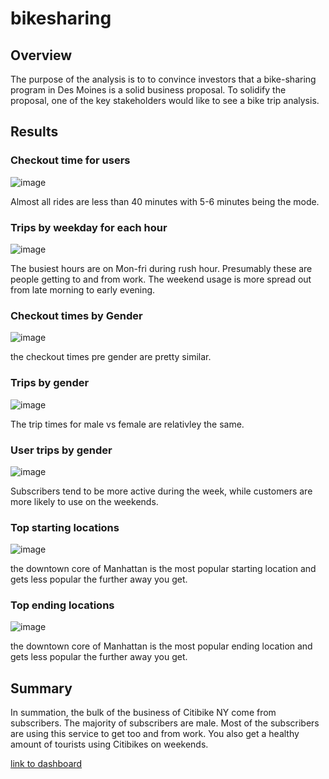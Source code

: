 # bikesharing

## Overview

The purpose of the analysis is to to convince investors that a bike-sharing program in Des Moines is a solid business proposal. To solidify the proposal, one of the key stakeholders would like to see a bike trip analysis.

## Results

### Checkout time for users

![image](https://user-images.githubusercontent.com/96349827/162476643-22168851-7936-4773-b5d6-d81fe14773b2.png)

Almost all rides are less than 40 minutes with 5-6 minutes being the mode.

### Trips by weekday for each hour

![image](https://user-images.githubusercontent.com/96349827/162477082-cf3de0d6-6d69-4fe0-8b66-24f31c713c5e.png)

The busiest hours are on Mon-fri during rush hour. Presumably these are people getting to and from work.  The weekend usage is more spread out from late morning to early evening. 

### Checkout times by Gender

![image](https://user-images.githubusercontent.com/96349827/162477536-fe3ed6da-4b8f-4900-876b-06e2dc522795.png)

the checkout times pre gender are pretty similar.

### Trips by gender	

![image](https://user-images.githubusercontent.com/96349827/162477872-ceab268b-571d-42c0-a4d4-1decb9b38560.png)

The trip times for male vs female are relativley the same.

### User trips by gender	

![image](https://user-images.githubusercontent.com/96349827/162478120-68173f16-8f18-4158-bfc6-4dbe285d8cab.png)

Subscribers tend to be more active during the week, while customers are more likely to use on the weekends.

### Top starting locations

![image](https://user-images.githubusercontent.com/96349827/162478348-06f709eb-54b3-4a32-af03-af0181c3a032.png)

the downtown core of Manhattan is the most popular starting location and gets less popular the further away you get.  

### Top ending locations

![image](https://user-images.githubusercontent.com/96349827/162478607-b585fc18-88f3-48d0-9f94-447170d11b32.png)

the downtown core of Manhattan is the most popular ending location and gets less popular the further away you get.

## Summary

In summation, the bulk of the business of Citibike NY come from subscribers. The majority of subscribers are male.  Most of the subscribers are using this service to get too and from work.  You also get a healthy amount of tourists using Citibikes on weekends.  

[link to dashboard](https://public.tableau.com/views/Book2_16494341266660/NYCCITIBIKE?:language=en-US&publish=yes&:display_count=n&:origin=viz_share_link)
